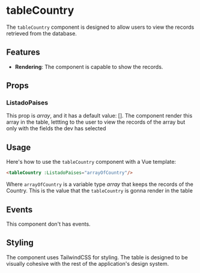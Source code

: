 # tableCountry

The `tableCountry` component is designed to allow users to view the records retrieved from the database.

## Features

- **Rendering**: The component is capable to show the records.

## Props

### ListadoPaises

This prop is *array*, and it has a default value: []. The component render this array in the table, lettting to the user to view the records of the array but only with the fields the dev has selected

## Usage 

Here's how to use the `tableCountry` component with a Vue template:

```html
<tableCountry :ListadoPaises="arrayOfCountry"/>
```

Where `arrayOfCountry` is a variable type *array* that keeps the records of the Country. This is the value that the `tableCountry` is gonna render in the table

## Events

This component don't has events.

## Styling

The component uses TailwindCSS for styling. The table is designed to be visually cohesive with the rest of the application's design system.